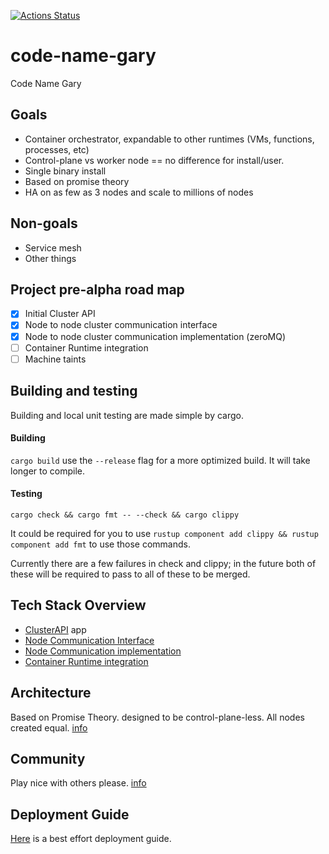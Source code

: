 [![Actions Status](https://github.com/project-gary/gary/workflows/Rust/badge.svg)](https://github.com/project-gary/actions)

# code-name-gary
Code Name Gary

## Goals
 * Container orchestrator, expandable to other runtimes (VMs, functions, processes, etc)
 * Control-plane vs worker node == no difference for install/user.
 * Single binary install
 * Based on promise theory
 * HA on as few as 3 nodes and scale to millions of nodes

## Non-goals
 * Service mesh
 * Other things 

## Project pre-alpha road map 
 - [x] Initial Cluster API
 - [x] Node to node cluster communication interface
 - [x] Node to node cluster communication implementation (zeroMQ)
 - [ ] Container Runtime integration
 - [ ] Machine taints

## Building and testing
Building and local unit testing are made simple by cargo.

#### Building
`cargo build`
use the `--release` flag for a more optimized build. It will take longer to compile.

#### Testing
`cargo check && cargo fmt -- --check && cargo clippy`

It could be required for you to use `rustup component add clippy && rustup component add fmt` to use those commands.

Currently there are a few failures in check and clippy; in the future both of these will be required 
to pass to all of these to be merged.

## Tech Stack Overview
 * [ClusterAPI](docs/cluster_api.md) app 
 * [Node Communication Interface](docs/nci.md)
 * [Node Communication implementation](docs/zeromq.md)
 * [Container Runtime integration](docs/cri.md)

## Architecture

Based on Promise Theory. designed to be control-plane-less. All nodes created equal. [info](docs/architecture.md)

## Community
Play nice with others please. [info](docs/community.md)

## Deployment Guide
[Here](docs/user_guide.md) is a best effort deployment guide.
